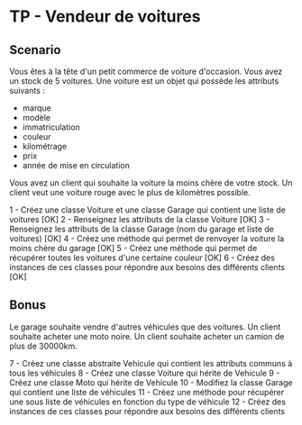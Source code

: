# TP - Vendeur de voitures

## Scenario

Vous êtes à la tête d'un petit commerce de voiture d'occasion.
Vous avez un stock de 5 voitures.
Une voiture est un objet qui possède les attributs suivants :

- marque
- modèle
- immatriculation
- couleur
- kilométrage
- prix
- année de mise en circulation

Vous avez un client qui souhaite la voiture la moins chère de votre stock.
Un client veut une voiture rouge avec le plus de kilomètres possible.

1 - Créez une classe Voiture et une classe Garage qui contient une liste de voitures [OK]
2 - Renseignez les attributs de la classe Voiture [OK]
3 - Renseignez les attributs de la classe Garage (nom du garage et liste de voitures) [OK]
4 - Créez une méthode qui permet de renvoyer la voiture la moins chère du garage [OK]
5 - Créez une méthode qui permet de récupérer toutes les voitures d'une certaine couleur [OK]
6 - Créez des instances de ces classes pour répondre aux besoins des différents clients [OK]

## Bonus

Le garage souhaite vendre d'autres véhicules que des voitures.
Un client souhaite acheter une moto noire.
Un client souhaite acheter un camion de plus de 30000km.

7 - Créez une classe abstraite Vehicule qui contient les attributs communs à tous les véhicules
8 - Créez une classe Voiture qui hérite de Vehicule
9 - Créez une classe Moto qui hérite de Vehicule
10 - Modifiez la classe Garage qui contient une liste de véhicules
11 - Créez une méthode pour récupérer une sous liste de véhicules en fonction du type de véhicule
12 - Créez des instances de ces classes pour répondre aux besoins des différents clients
